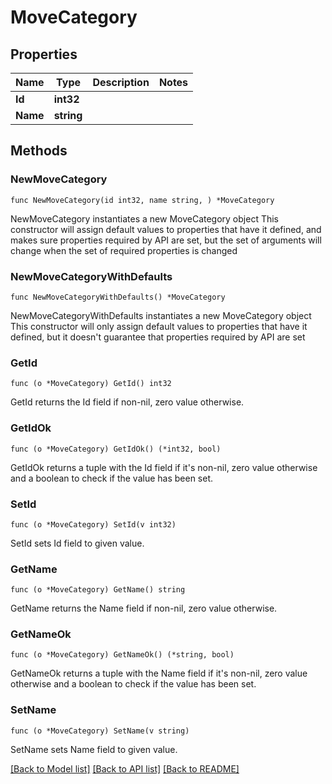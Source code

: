 # MoveCategory

## Properties

Name | Type | Description | Notes
------------ | ------------- | ------------- | -------------
**Id** | **int32** |  | 
**Name** | **string** |  | 

## Methods

### NewMoveCategory

`func NewMoveCategory(id int32, name string, ) *MoveCategory`

NewMoveCategory instantiates a new MoveCategory object
This constructor will assign default values to properties that have it defined,
and makes sure properties required by API are set, but the set of arguments
will change when the set of required properties is changed

### NewMoveCategoryWithDefaults

`func NewMoveCategoryWithDefaults() *MoveCategory`

NewMoveCategoryWithDefaults instantiates a new MoveCategory object
This constructor will only assign default values to properties that have it defined,
but it doesn't guarantee that properties required by API are set

### GetId

`func (o *MoveCategory) GetId() int32`

GetId returns the Id field if non-nil, zero value otherwise.

### GetIdOk

`func (o *MoveCategory) GetIdOk() (*int32, bool)`

GetIdOk returns a tuple with the Id field if it's non-nil, zero value otherwise
and a boolean to check if the value has been set.

### SetId

`func (o *MoveCategory) SetId(v int32)`

SetId sets Id field to given value.


### GetName

`func (o *MoveCategory) GetName() string`

GetName returns the Name field if non-nil, zero value otherwise.

### GetNameOk

`func (o *MoveCategory) GetNameOk() (*string, bool)`

GetNameOk returns a tuple with the Name field if it's non-nil, zero value otherwise
and a boolean to check if the value has been set.

### SetName

`func (o *MoveCategory) SetName(v string)`

SetName sets Name field to given value.



[[Back to Model list]](../README.md#documentation-for-models) [[Back to API list]](../README.md#documentation-for-api-endpoints) [[Back to README]](../README.md)


